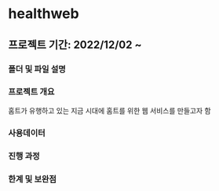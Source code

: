 # healthweb

## 프로젝트 기간: 2022/12/02 ~ 

### 폴더 및 파일 설명

### 프로젝트 개요
홈트가 유행하고 있는 지금 시대에 홈트를 위한 웹 서비스를 만들고자 함

### 사용데이터

### 진행 과정

### 한계 및 보완점
